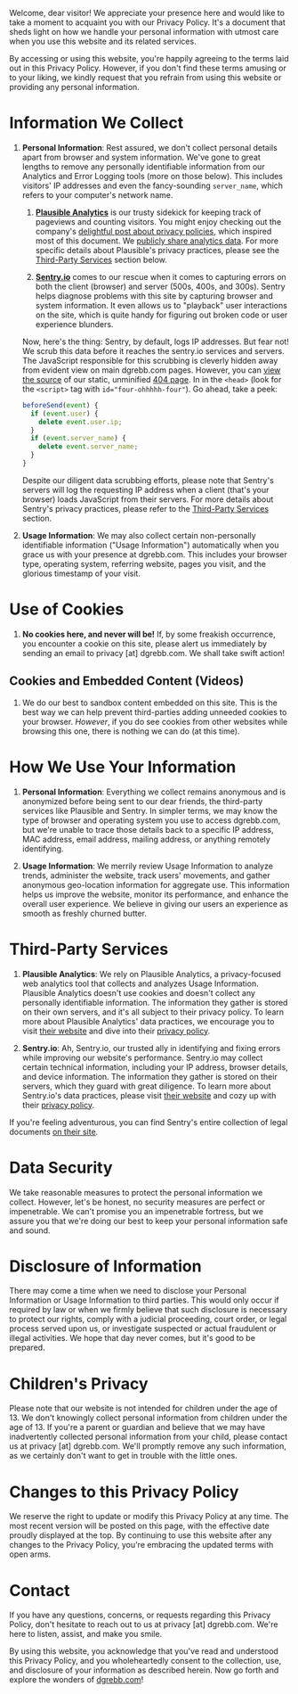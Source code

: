 Welcome, dear visitor! We appreciate your presence here and would like to take a moment to acquaint you with our Privacy Policy. It's a document that sheds light on how we handle your personal information with utmost care when you use this website and its related services.

By accessing or using this website, you're happily agreeing to the terms laid out in this Privacy Policy. However, if you don't find these terms amusing or to your liking, we kindly request that you refrain from using this website or providing any personal information.

# Information We Collect

1. **Personal Information**: Rest assured, we don't collect personal details apart from browser and system information. We've gone to great lengths to remove any personally identifiable information from our Analytics and Error Logging tools (more on those below). This includes visitors' IP addresses and even the fancy-sounding `server_name`, which refers to your computer's network name.

   1. **[Plausible Analytics](https://plausible.io)** is our trusty sidekick for keeping track of pageviews and counting visitors. You might enjoy checking out the company's [delightful post about privacy policies](https://plausible.io/blog/privacy-policy-page#privacy-policy-examples), which inspired most of this document. We [publicly share analytics data](https://p.dgrebb.com/). For more specific details about Plausible's privacy practices, please see the [Third-Party Services](#third-party-services) section below. 

   2. **[Sentry.io](https://www.sentry.io)** comes to our rescue when it comes to capturing errors on both the client (browser) and server (500s, 400s, and 300s). Sentry helps diagnose problems with this site by capturing browser and system information. It even allows us to "playback" user interactions on the site, which is quite handy for figuring out broken code or user experience blunders.

    Now, here's the thing: Sentry, by default, logs IP addresses. But fear not! We scrub this data before it reaches the sentry.io services and servers. The JavaScript responsible for this scrubbing is cleverly hidden away from evident view on main dgrebb.com pages. However, you can [view the source](https://www.wikihow.com/View-Source-Code) of our static, unminified [404 page](/404.html). In in the `<head>` (look for the `<script>` tag with `id="four-ohhhhh-four"`). Go ahead, take a peek:

    ```javascript
    beforeSend(event) {
      if (event.user) {
        delete event.user.ip;
      }
      if (event.server_name) {
        delete event.server_name;
      }
    }
    ```

    Despite our diligent data scrubbing efforts, please note that Sentry's servers will log the requesting IP address when a client (that's your browser) loads JavaScript from their servers. For more details about Sentry's privacy practices, please refer to the [Third-Party Services](#third-party-services) section.

2. **Usage Information**: We may also collect certain non-personally identifiable information ("Usage Information") automatically when you grace us with your presence at dgrebb.com. This includes your browser type, operating system, referring website, pages you visit, and the glorious timestamp of your visit.

# Use of Cookies

1. **No cookies here, and never will be!** If, by some freakish occurrence, you encounter a cookie on this site, please alert us immediately by sending an email to privacy [at] dgrebb.com. We shall take swift action!

## Cookies and Embedded Content (Videos)

1. We do our best to sandbox content embedded on this site. This is the best way we can help prevent third-parties adding unneeded cookies to your browser. _*However*_, if you do see cookies from other websites while browsing this one, there is nothing we can do (at this time).

# How We Use Your Information

1. **Personal Information**: Everything we collect remains anonymous and is anonymized before being sent to our dear friends, the third-party services like Plausible and Sentry. In simpler terms, we may know the type of browser and operating system you use to access dgrebb.com, but we're unable to trace those details back to a specific IP address, MAC address, email address, mailing address, or anything remotely identifying.

2. **Usage Information**: We merrily review Usage Information to analyze trends, administer the website, track users' movements, and gather anonymous geo-location information for aggregate use. This information helps us improve the website, monitor its performance, and enhance the overall user experience. We believe in giving our users an experience as smooth as freshly churned butter.

# Third-Party Services

1. **Plausible Analytics**: We rely on Plausible Analytics, a privacy-focused web analytics tool that collects and analyzes Usage Information. Plausible Analytics doesn't use cookies and doesn't collect any personally identifiable information. The information they gather is stored on their own servers, and it's all subject to their privacy policy. To learn more about Plausible Analytics' data practices, we encourage you to visit [their website](https://plausible.io) and dive into their [privacy policy](https://plausible.io/privacy).

2. **Sentry.io**: Ah, Sentry.io, our trusted ally in identifying and fixing errors while improving our website's performance. Sentry.io may collect certain technical information, including your IP address, browser details, and device information. The information they gather is stored on their servers, which they guard with great diligence. To learn more about Sentry.io's data practices, please visit [their website](https://sentry.io/) and cozy up with their [privacy policy](https://sentry.io/privacy/).

If you're feeling adventurous, you can find Sentry's entire collection of legal documents [on their site](https://sentry.io/legal/).

# Data Security

We take reasonable measures to protect the personal information we collect. However, let's be honest, no security measures are perfect or impenetrable. We can't promise you an impenetrable fortress, but we assure you that we're doing our best to keep your personal information safe and sound.

# Disclosure of Information

There may come a time when we need to disclose your Personal Information or Usage Information to third parties. This would only occur if required by law or when we firmly believe that such disclosure is necessary to protect our rights, comply with a judicial proceeding, court order, or legal process served upon us, or investigate suspected or actual fraudulent or illegal activities. We hope that day never comes, but it's good to be prepared.

# Children's Privacy

Please note that our website is not intended for children under the age of 13. We don't knowingly collect personal information from children under the age of 13. If you're a parent or guardian and believe that we may have inadvertently collected personal information from your child, please contact us at privacy [at] dgrebb.com. We'll promptly remove any such information, as we certainly don't want to get in trouble with the little ones.

# Changes to this Privacy Policy

We reserve the right to update or modify this Privacy Policy at any time. The most recent version will be posted on this page, with the effective date proudly displayed at the top. By continuing to use this website after any changes to the Privacy Policy, you're embracing the updated terms with open arms.

# Contact

If you have any questions, concerns, or requests regarding this Privacy Policy, don't hesitate to reach out to us at privacy [at] dgrebb.com. We're here to listen, assist, and make you smile.

By using this website, you acknowledge that you've read and understood this Privacy Policy, and you wholeheartedly consent to the collection, use, and disclosure of your information as described herein. Now go forth and explore the wonders of [dgrebb.com](https://www.dgrebb.com)!